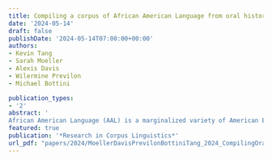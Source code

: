 ```yaml
---
title: Compiling a corpus of African American Language from oral histories
date: '2024-05-14'
draft: false
publishDate: '2024-05-14T07:00:00+00:00'
authors:
- Kevin Tang
- Sarah Moeller 
- Alexis Davis 
- Wilermine Previlon 
- Michael Bottini

publication_types:
- '2'
abstract: '
African American Language (AAL) is a marginalized variety of American English that has been understudied due to a lack of accessible data. This lack of data has made it difficult to research language in African American communities and has been shown to cause emerging technologies such as Automatic Speech Recognition (ASR) to perform worse for African American speakers. To address this gap, the Joel Buchanan Archive of African American Oral History (JBA) at the University of Florida is being compiled into a time-aligned and linguistically annotated corpus.  Through Natural Language Processing (NLP) techniques, this project will automatically time-align spoken data with transcripts and automatically tag AAL features. Transcription and time-alignment challenges have arisen as we ensure accuracy in depicting AAL morphosyntactic and phonetic structure. Two linguistic studies illustrate how the African American Corpus from Oral Histories betters our understanding of this lesser-studied variety.'
featured: true
publication: '*Research in Corpus Linguistics*'
url_pdf: "papers/2024/MoellerDavisPrevilonBottiniTang_2024_CompilingOralHistory_RiCL.pdf"
---
```

